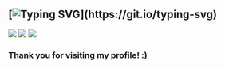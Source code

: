<!---
Suyog7130/Suyog7130 is a ✨ special ✨ repository because its `README.md` (this file) appears on your GitHub profile.
You can click the Preview link to take a look at your changes.
--->

[![Typing SVG](https://readme-typing-svg.herokuapp.com?font=Pacifico&color=&size=30&duration=5500&width=600&height=60&lines=Heya!+This+is+Suyog!;I'm+an+aspiring+Astrophysicist!;I+love+Books!;I'm+an+avid+Traveller!)](https://git.io/typing-svg)
---

![](https://github-profile-summary-cards.vercel.app/api/cards/profile-details?username=suyog7130&theme=monokai)
![](https://github-profile-summary-cards.vercel.app/api/cards/repos-per-language?username=suyog7130&theme=monokai) ![](https://github-profile-summary-cards.vercel.app/api/cards/stats?username=suyog7130&theme=monokai)

### Thank you for visiting my profile! :) 

<!---
### Feel free to fork and 🌟 this repo!!
Credit : [Suyog Garg](https://github.com/Suyog7130)
Last Edited On: 16/10/2023
--->

